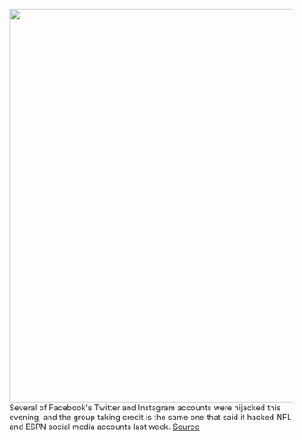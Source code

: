 <img src='https://cdn.vox-cdn.com/thumbor/4jcQKtCrzZhlNAPxpjkY4bBEZ48=/0x0:2040x1360/1200x800/filters:focal(857x517:1183x843)/cdn.vox-cdn.com/uploads/chorus_image/image/66275732/acastro_180720_1777_facebook_0001.0.jpg' width='700px' /><br/>
Several of Facebook's Twitter and Instagram accounts were hijacked this evening, and the group taking credit is the same one that said it hacked NFL and ESPN social media accounts last week.
<a href='https://www.theverge.com/2020/2/7/21128779/facebook-twitter-messenger-account-ourmine-hacked-nfl'> Source <a/>